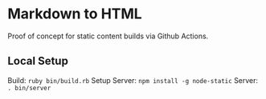 # Markdown to HTML

Proof of concept for static content builds via Github Actions.

## Local Setup

Build: `ruby bin/build.rb`
Setup Server: `npm install -g node-static`
Server: `. bin/server`
